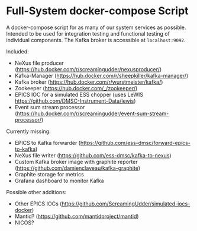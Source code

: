 # Full-System docker-compose Script

A docker-compose script for as many of our system services as possible.
Intended to be used for integration testing and functional testing of individual components. The Kafka broker is accessible at `localhost:9092`.

Included:
- NeXus file producer (https://hub.docker.com/r/screamingudder/nexusproducer/)
- Kafka-Manager (https://hub.docker.com/r/sheepkiller/kafka-manager/)
- Kafka broker (https://hub.docker.com/r/wurstmeister/kafka/)
- Zookeeper (https://hub.docker.com/_/zookeeper/)
- EPICS IOC for a simulated ESS chopper (uses LeWIS https://github.com/DMSC-Instrument-Data/lewis)
- Event sum stream processor (https://hub.docker.com/r/screamingudder/event-sum-stream-processor/)

Currently missing:
- EPICS to Kafka forwarder (https://github.com/ess-dmsc/forward-epics-to-kafka)
- NeXus file writer (https://github.com/ess-dmsc/kafka-to-nexus)
- Custom Kafka broker image with graphite reporter (https://github.com/damienclaveau/kafka-graphite)
- Graphite storage for metrics
- Grafana dashboard to monitor Kafka

Possible other additions:
- Other EPICS IOCs (https://github.com/ScreamingUdder/simulated-iocs-docker)
- Mantid? (https://github.com/mantidproject/mantid)
- NICOS?
